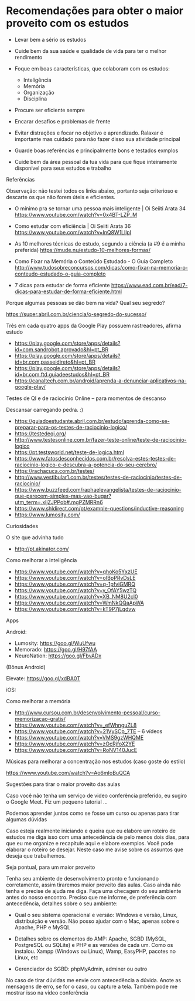 # Recomendações para obter o maior proveito com os estudos

- Levar bem a sério os estudos

- Cuide bem da sua saúde e qualidade de vida para ter o melhor rendimento

- Foque em boas características, que colaboram com os estudos:
    - Inteligência
    - Memória
    - Organização
    - Disciplina

- Procure ser eficiente sempre

- Encarar desafios e problemas de frente

- Evitar distrações e focar no objetivo e aprendizado. Ralaxar é importante mas cuidado para não fazer disso sua atividade principal

- Guarde boas referências e principalmente bons e testados exmplos

- Cuide bem da área pessoal da tua vida para que fique inteiramente disponível para seus estudos e trabalho

Referências

Observação: não testei todos os links abaixo, portanto seja criterioso e descarte os que não forem úteis e eficientes.

- O mínimo pra se tornar uma pessoa mais inteligente | Oi Seiiti Arata 34
https://www.youtube.com/watch?v=0x4BT-LZP_M

- Como estudar com eficiência | Oi Seiiti Arata 36
https://www.youtube.com/watch?v=lnQ8W1LllpI

- As 10 melhores técnicas de estudo, segundo a ciência (a #9 é a minha preferida)
https://mude.nu/estudo-10-melhores-formas/

- Como Fixar na Memória o Conteúdo Estudado - O Guia Completo
http://www.tudosobreconcursos.com/dicas/como-fixar-na-memoria-o-conteudo-estudado-o-guia-completo

- 7 dicas para estudar de forma eficiente
https://www.ead.com.br/ead/7-dicas-para-estudar-de-forma-eficiente.html

Porque algumas pessoas se dão bem na vida? Qual seu segredo?

https://super.abril.com.br/ciencia/o-segredo-do-sucesso/

Três em cada quatro apps da Google Play possuem rastreadores, afirma estudo

- https://play.google.com/store/apps/details?id=com.sandrobot.aprovado&hl=pt_BR
- https://play.google.com/store/apps/details?id=br.com.passeidireto&hl=pt_BR
- https://play.google.com/store/apps/details?id=br.com.ftd.guiadeestudos&hl=pt_BR
- https://canaltech.com.br/android/aprenda-a-denunciar-aplicativos-na-google-play/

Testes de QI e de raciocínio Online – para momentos de descanso

Descansar carregando pedra. :)

- https://guiadoestudante.abril.com.br/estudo/aprenda-como-se-preparar-para-os-testes-de-raciocinio-logico/
- https://testedeqi.org/
- http://www.testesonline.com.br/fazer-teste-online/teste-de-raciocinio-logico
- https://pt.testsworld.net/teste-de-logica.html
- https://www.fatosdesconhecidos.com.br/resolva-estes-testes-de-raciocinio-logico-e-descubra-a-potencia-do-seu-cerebro/
- https://rachacuca.com.br/testes/
- http://www.vestibular1.com.br/testes/testes-de-raciocinio/testes-de-raciocinio/
- https://www.buzzfeed.com/raphaelevangelista/testes-de-raciocinio-que-parecem-simples-mas-vao-bugar?utm_term=.xljZJPPob#.mgPZMRRn6
- https://www.shldirect.com/pt/example-questions/inductive-reasoning
- https://www.lumosity.com/

Curiosidades

O site que advinha tudo 
- http://pt.akinator.com/

Como melhorar a inteligência

- https://www.youtube.com/watch?v=qhoKo5YxzUE
- https://www.youtube.com/watch?v=oIBpPRvDsLE
- https://www.youtube.com/watch?v=q-1pfviGMRQ
- https://www.youtube.com/watch?v=v_OfAY5wzTQ
- https://www.youtube.com/watch?v=XB_NM8U2cl0
- https://www.youtube.com/watch?v=WmNkQQaApWA
- https://www.youtube.com/watch?v=kT9P7jLqdvw

Apps

Android:

- Lumosity: https://goo.gl/WuUfwu
- Memorado: https://goo.gl/H97fAA
- NeuroNation: https://goo.gl/FbvADx

(Bônus Android) 

Elevate: https://goo.gl/xdBA0T

iOS:

Como melhorar a memória

- http://www.cursou.com.br/desenvolvimento-pessoal/curso-memorizacao-gratis/
- https://www.youtube.com/watch?v=_efWhnguZL8
- https://www.youtube.com/watch?v=21VySCp_7TE – 6 vídeos
- https://www.youtube.com/watch?v=VMS9gzWHQME
- https://www.youtube.com/watch?v=zOcRjfoX2YE
- https://www.youtube.com/watch?v=RoNV140JucE

Músicas para melhorar a concentração nos estudos (caso goste do estilo)

https://www.youtube.com/watch?v=Ao6mIoBuQCA


Sugestões para tirar o maior proveito das aulas

Caso você não tenha um serviço de video conferência preferido, eu sugiro o Google Meet. Fiz um pequeno tutorial ...

Podemos aprender juntos como se fosse um curso ou apenas para tirar algumas dúvidas

Caso esteja realmente iniciando e queira que eu elabore um roteiro de estudos me diga isso com uma antecedência de pelo menos dois dias, para que eu me organize e recapitule aqui e elabore exemplos. Você pode elaborar o roteiro se desejar. Neste caso me avise sobre os assuntos que deseja que trabalhemos.

Seja pontual, para um maior proveito

Tenha seu ambiente de desenvolvimento pronto e funcionando corretamente, assim tiraremos maior proveito das aulas. Caso ainda não tenha e precise de ajuda me diga. 
Faça uma checagem do seu ambiente antes do nosso encontro. Preciso que me informe, de preferência com antecedência, detalhes sobre o seu ambiente:

- Qual o seu sistema operacional e versão: Windows e versão, Linux, distribuição e versão. Não posso ajudar com o Mac, apenas sobre o Apache, PHP e MySQL

- Detalhes sobre os elementos do AMP: Apache, SGBD (MySQL, PostgreSQL ou SQLite) e PHP e as versões de cada um. Como os instalou. Xampp (Windows ou Linux), Wamp, EasyPHP, pacotes no Linux, etc

- Gerenciador do SGBD: phpMyAdmin, adminer ou outro

No caso de tirar dúvidas me envie com antecedência a dúvida. Anote as mensagens de erro, se for o caso, ou capture a tela. Também pode me mostrar isso na vídeo conferência 

